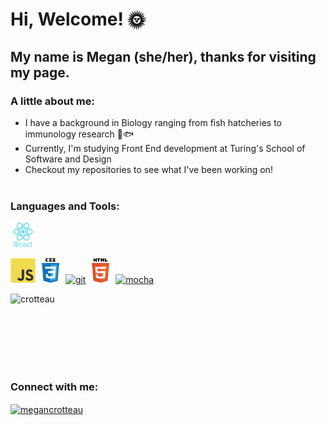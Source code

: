 # Hi, Welcome! :sun_with_face:
## My name is Megan (she/her), thanks for visiting my page. 
### A little about me: 
- I have a background in Biology ranging from fish hatcheries to immunology research 🔬🐟<br>
- Currently, I'm studying Front End development at Turing's School of Software and Design <br>
- Checkout my repositories to see what I've been working on! <br><br>
<h3 align="left">Languages and Tools:</h3>
<p align="left"> 

  <a href="https://reactjs.org/" target="_blank" rel="noreferrer"> 
    <img src="https://raw.githubusercontent.com/devicons/devicon/master/icons/react/react-original-wordmark.svg" alt="react" width="40" height="40"/></a> </p>
  <a href="https://developer.mozilla.org/en-US/docs/Web/JavaScript" target="_blank" rel="noreferrer"> 
    <img src="https://raw.githubusercontent.com/devicons/devicon/master/icons/javascript/javascript-original.svg" alt="javascript" width="40" height="40"/></a> 
  <a href="https://www.w3schools.com/css/" target="_blank" rel="noreferrer"> 
    <img src="https://raw.githubusercontent.com/devicons/devicon/master/icons/css3/css3-original-wordmark.svg" alt="css3" width="40" height="40"/></a> 
  <a href="https://git-scm.com/" target="_blank" rel="noreferrer"> 
    <img src="https://www.vectorlogo.zone/logos/git-scm/git-scm-icon.svg" alt="git" width="40" height="40"/></a> 
  <a href="https://www.w3.org/html/" target="_blank" rel="noreferrer"> 
    <img src="https://raw.githubusercontent.com/devicons/devicon/master/icons/html5/html5-original-wordmark.svg" alt="html5" width="40" height="40"/></a> 
  <a href="https://mochajs.org" target="_blank" rel="noreferrer"> 
    <img src="https://www.vectorlogo.zone/logos/mochajs/mochajs-icon.svg" alt="mocha" width="40" height="40"/></a> 

<p><img align="left" src="https://github-readme-stats.vercel.app/api/top-langs?username=crotteau&show_icons=true&locale=en&layout=compact" alt="crotteau"/></p><br>

<br><br><br><br><br><h3 align="left">Connect with me:</h3>
<p align="left">
<a href="https://linkedin.com/in/megancrotteau" target="blank"><img align="center" src="https://raw.githubusercontent.com/rahuldkjain/github-profile-readme-generator/master/src/images/icons/Social/linked-in-alt.svg" alt="megancrotteau" height="30" width="40" /></a>
</p>
